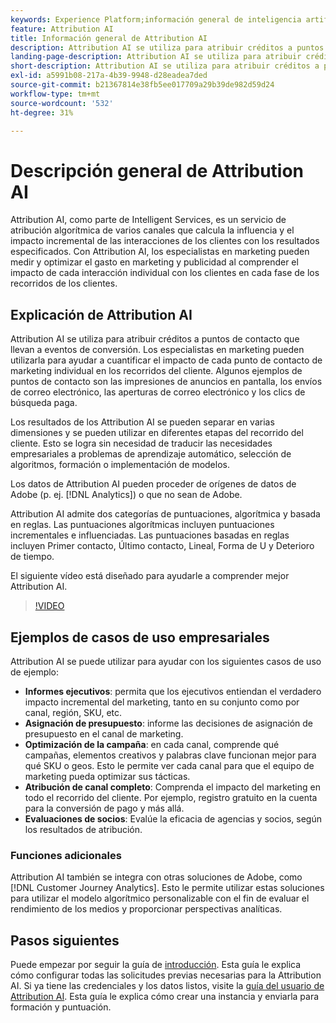 ```yaml
---
keywords: Experience Platform;información general de inteligencia artificial aplicada a la atribución;temas populares;inteligencia artificial aplicada a la atribución;inteligencia artificial aplicada a la atribución
feature: Attribution AI
title: Información general de Attribution AI
description: Attribution AI se utiliza para atribuir créditos a puntos de contacto que llevan a eventos de conversión. Los especialistas en marketing pueden utilizarla para ayudar a cuantificar el impacto de cada punto de contacto de marketing individual en los recorridos del cliente. Algunos ejemplos de puntos de contacto son las impresiones de anuncios en pantalla, los envíos de correo electrónico, las aperturas de correo electrónico y los clics de búsqueda paga.
landing-page-description: Attribution AI se utiliza para atribuir créditos a puntos de contacto que llevan a eventos de conversión. Los especialistas en marketing pueden utilizarla para cuantificar el impacto de cada punto de contacto de marketing individual en los recorridos del cliente.
short-description: Attribution AI se utiliza para atribuir créditos a puntos de contacto que llevan a eventos de conversión. Los especialistas en marketing pueden utilizarla para cuantificar el impacto de cada punto de contacto de marketing individual en los recorridos del cliente.
exl-id: a5991b08-217a-4b39-9948-d28eadea7ded
source-git-commit: b21367814e38fb5ee017709a29b39de982d59d24
workflow-type: tm+mt
source-wordcount: '532'
ht-degree: 31%

---
```


# Descripción general de Attribution AI

Attribution AI, como parte de Intelligent Services, es un servicio de atribución algorítmica de varios canales que calcula la influencia y el impacto incremental de las interacciones de los clientes con los resultados especificados. Con Attribution AI, los especialistas en marketing pueden medir y optimizar el gasto en marketing y publicidad al comprender el impacto de cada interacción individual con los clientes en cada fase de los recorridos de los clientes.

## Explicación de Attribution AI

Attribution AI se utiliza para atribuir créditos a puntos de contacto que llevan a eventos de conversión. Los especialistas en marketing pueden utilizarla para ayudar a cuantificar el impacto de cada punto de contacto de marketing individual en los recorridos del cliente. Algunos ejemplos de puntos de contacto son las impresiones de anuncios en pantalla, los envíos de correo electrónico, las aperturas de correo electrónico y los clics de búsqueda paga.

Los resultados de los Attribution AI se pueden separar en varias dimensiones y se pueden utilizar en diferentes etapas del recorrido del cliente. Esto se logra sin necesidad de traducir las necesidades empresariales a problemas de aprendizaje automático, selección de algoritmos, formación o implementación de modelos.

Los datos de Attribution AI pueden proceder de orígenes de datos de Adobe (p. ej. [!DNL Analytics]) o que no sean de Adobe.

Attribution AI admite dos categorías de puntuaciones, algorítmica y basada en reglas. Las puntuaciones algorítmicas incluyen puntuaciones incrementales e influenciadas. Las puntuaciones basadas en reglas incluyen Primer contacto, Último contacto, Lineal, Forma de U y Deterioro de tiempo.

El siguiente vídeo está diseñado para ayudarle a comprender mejor Attribution AI.

>[!VIDEO](https://video.tv.adobe.com/v/36562?learn=on&quality=12&captions=spa)

## Ejemplos de casos de uso empresariales

Attribution AI se puede utilizar para ayudar con los siguientes casos de uso de ejemplo:

- **Informes ejecutivos**: permita que los ejecutivos entiendan el verdadero impacto incremental del marketing, tanto en su conjunto como por canal, región, SKU, etc.
- **Asignación de presupuesto**: informe las decisiones de asignación de presupuesto en el canal de marketing.
- **Optimización de la campaña**: en cada canal, comprende qué campañas, elementos creativos y palabras clave funcionan mejor para qué SKU o geos. Esto le permite ver cada canal para que el equipo de marketing pueda optimizar sus tácticas.
- **Atribución de canal completo**: Comprenda el impacto del marketing en todo el recorrido del cliente. Por ejemplo, registro gratuito en la cuenta para la conversión de pago y más allá.
- **Evaluaciones de socios**: Evalúe la eficacia de agencias y socios, según los resultados de atribución.

### Funciones adicionales

Attribution AI también se integra con otras soluciones de Adobe, como [!DNL Customer Journey Analytics]. Esto le permite utilizar estas soluciones para utilizar el modelo algorítmico personalizable con el fin de evaluar el rendimiento de los medios y proporcionar perspectivas analíticas.

## Pasos siguientes

Puede empezar por seguir la guía de [introducción](./getting-started.md). Esta guía le explica cómo configurar todas las solicitudes previas necesarias para la Attribution AI. Si ya tiene las credenciales y los datos listos, visite la [guía del usuario de Attribution AI](./user-guide.md). Esta guía le explica cómo crear una instancia y enviarla para formación y puntuación.
